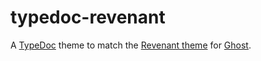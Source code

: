 # typedoc-revenant
A [TypeDoc](http://typedoc.org) theme to match the [Revenant theme](https://github.com/ianpaschal/revenant) for [Ghost](https://ghost.org).
